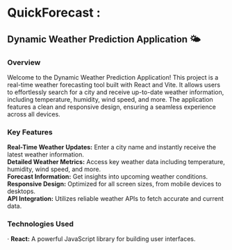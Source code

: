 # QuickForecast :

## Dynamic Weather Prediction Application 🌤️
### Overview
Welcome to the Dynamic Weather Prediction Application! This project is a real-time weather forecasting tool built with React and Vite. It allows users to effortlessly search for a city and receive up-to-date weather information, including temperature, humidity, wind speed, and more. The application features a clean and responsive design, ensuring a seamless experience across all devices.  


### Key Features
**Real-Time Weather Updates:** Enter a city name and instantly receive the latest weather information.  
**Detailed Weather Metrics:** Access key weather data including temperature, humidity, wind speed, and more.  
**Forecast Information:** Get insights into upcoming weather conditions.  
**Responsive Design:** Optimized for all screen sizes, from mobile devices to desktops.  
**API Integration:** Utilizes reliable weather APIs to fetch accurate and current data.  

### Technologies Used
&middot; **React:** A powerful JavaScript library for building user interfaces.
